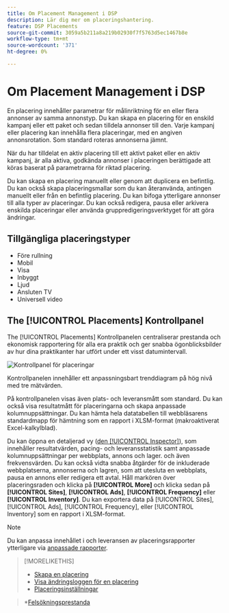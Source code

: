 ```yaml
---
title: Om Placement Management i DSP
description: Lär dig mer om placeringshantering.
feature: DSP Placements
source-git-commit: 3059a5b211a8a219b02930f7f5763d5ec1467b8e
workflow-type: tm+mt
source-wordcount: '371'
ht-degree: 0%

---
```


# Om Placement Management i DSP

En placering innehåller parametrar för målinriktning för en eller flera annonser av samma annonstyp. Du kan skapa en placering för en enskild kampanj eller ett paket och sedan tilldela annonser till den. Varje kampanj eller placering kan innehålla flera placeringar, med en angiven annonsrotation. Som standard roteras annonserna jämnt.

När du har tilldelat en aktiv placering till ett aktivt paket eller en aktiv kampanj, är alla aktiva, godkända annonser i placeringen berättigade att köras baserat på parametrarna för riktad placering.

Du kan skapa en placering manuellt eller genom att duplicera en befintlig. Du kan också skapa placeringsmallar som du kan återanvända, antingen manuellt eller från en befintlig placering. Du kan bifoga ytterligare annonser till alla typer av placeringar. Du kan också redigera, pausa eller arkivera enskilda placeringar eller använda gruppredigeringsverktyget för att göra ändringar.

## Tillgängliga placeringstyper

* Före rullning
* Mobil
* Visa
* Inbyggt
* Ljud
* Ansluten TV
* Universell video

## The [!UICONTROL Placements] Kontrollpanel

The [!UICONTROL Placements] Kontrollpanelen centraliserar prestanda och ekonomisk rapportering för alla era praktik och ger snabba ögonblicksbilder av hur dina praktikanter har utfört under ett visst datumintervall.

![Kontrollpanel för placeringar](/help/dsp/assets/placement-dashboard.png)

Kontrollpanelen innehåller ett anpassningsbart trenddiagram på hög nivå med tre mätvärden.

På kontrollpanelen visas även plats- och leveransmått som standard. Du kan också visa resultatmått för placeringarna och skapa anpassade kolumnuppsättningar. Du kan hämta hela datatabellen till webbläsarens standardmapp för hämtning som en rapport i XLSM-format (makroaktiverat Excel-kalkylblad).

Du kan öppna en detaljerad vy ([den [!UICONTROL Inspector]](/help/dsp/campaign-management/reports/campaign-reports-about.md)), som innehåller resultatvärden, pacing- och leveransstatistik samt anpassade kolumnuppsättningar per webbplats, annons och lager. och även frekvensvärden. Du kan också vidta snabba åtgärder för de inkluderade webbplatserna, annonserna och lagren, som att utesluta en webbplats, pausa en annons eller redigera ett avtal. Håll markören över placeringsraden och klicka på **[!UICONTROL More]** och klicka sedan på **[!UICONTROL Sites]**, **[!UICONTROL Ads]**, **[!UICONTROL Frequency]** eller **[!UICONTROL Inventory]**. Du kan exportera data på [!UICONTROL Sites], [!UICONTROL Ads], [!UICONTROL Frequency], eller [!UICONTROL Inventory]  som en rapport i XLSM-format.

>[!NOTE]
>
>Du kan anpassa innehållet i och leveransen av placeringsrapporter ytterligare via [anpassade rapporter](/help/dsp/reports/report-about.md).

>[!MORELIKETHIS]
>
>* [Skapa en placering](placement-create.md)
>* [Visa ändringsloggen för en placering](placement-change-log.md)
>* [Placeringsinställningar](placement-settings.md)

   >*[Felsökningsprestanda](/help/dsp/optimization/troubleshooting-performance.md)

